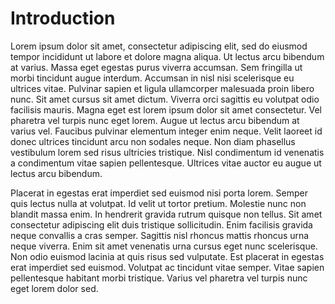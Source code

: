 # Introduction

Lorem ipsum dolor sit amet, consectetur adipiscing elit, sed do eiusmod tempor incididunt ut labore et dolore magna aliqua. Ut lectus arcu bibendum at varius. Massa eget egestas purus viverra accumsan. Sem fringilla ut morbi tincidunt augue interdum. Accumsan in nisl nisi scelerisque eu ultrices vitae. Pulvinar sapien et ligula ullamcorper malesuada proin libero nunc. Sit amet cursus sit amet dictum. Viverra orci sagittis eu volutpat odio facilisis mauris. Magna eget est lorem ipsum dolor sit amet consectetur. Vel pharetra vel turpis nunc eget lorem. Augue ut lectus arcu bibendum at varius vel. Faucibus pulvinar elementum integer enim neque. Velit laoreet id donec ultrices tincidunt arcu non sodales neque. Non diam phasellus vestibulum lorem sed risus ultricies tristique. Nisl condimentum id venenatis a condimentum vitae sapien pellentesque. Ultrices vitae auctor eu augue ut lectus arcu bibendum.

Placerat in egestas erat imperdiet sed euismod nisi porta lorem. Semper quis lectus nulla at volutpat. Id velit ut tortor pretium. Molestie nunc non blandit massa enim. In hendrerit gravida rutrum quisque non tellus. Sit amet consectetur adipiscing elit duis tristique sollicitudin. Enim facilisis gravida neque convallis a cras semper. Sagittis nisl rhoncus mattis rhoncus urna neque viverra. Enim sit amet venenatis urna cursus eget nunc scelerisque. Non odio euismod lacinia at quis risus sed vulputate. Est placerat in egestas erat imperdiet sed euismod. Volutpat ac tincidunt vitae semper. Vitae sapien pellentesque habitant morbi tristique. Varius vel pharetra vel turpis nunc eget lorem dolor sed.